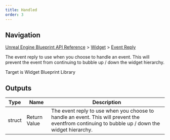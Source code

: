 ```yaml
---
title: Handled
order: 3
---
```

## Navigation

[Unreal Engine Blueprint API Reference](https://dev.epicgames.com/documentation/en-us/unreal-engine/BlueprintAPI) > [Widget](https://dev.epicgames.com/documentation/en-us/unreal-engine/BlueprintAPI/Widget) > [Event Reply](https://dev.epicgames.com/documentation/en-us/unreal-engine/BlueprintAPI/Widget/EventReply)

The event reply to use when you choose to handle an event. This will prevent the event
from continuing to bubble up / down the widget hierarchy.

Target is Widget Blueprint Library

## Outputs

| Type | Name | Description |
| --- | --- | --- |
| struct | Return Value | The event reply to use when you choose to handle an event. This will prevent the eventfrom continuing to bubble up / down the widget hierarchy. |
